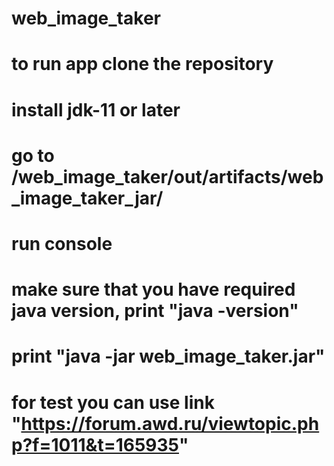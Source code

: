 # web_image_taker
# to run app clone the repository
# install jdk-11 or later
# go to /web_image_taker/out/artifacts/web_image_taker_jar/
# run console 
# make sure that you have required java version, print "java -version" 
# print "java -jar web_image_taker.jar"
# for test you can use link "https://forum.awd.ru/viewtopic.php?f=1011&t=165935"
